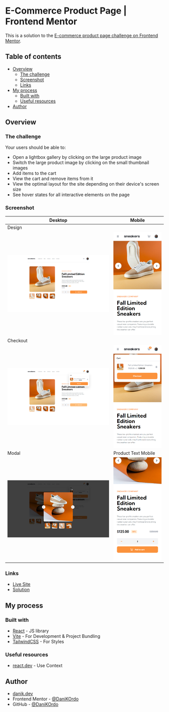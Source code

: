 # E-Commerce Product Page | Frontend Mentor

This is a solution to the
[E-commerce product page challenge on Frontend Mentor](https://www.frontendmentor.io/challenges/ecommerce-product-page-UPsZ9MJp6).

## Table of contents

-   [Overview](#overview)
    -   [The challenge](#the-challenge)
    -   [Screenshot](#screenshot)
    -   [Links](#links)
-   [My process](#my-process)
    -   [Built with](#built-with)
    -   [Useful resources](#useful-resources)
-   [Author](#author)

## Overview

### The challenge

Your users should be able to:

-   Open a lightbox gallery by clicking on the large product image
-   Switch the large product image by clicking on the small thumbnail images
-   Add items to the cart
-   View the cart and remove items from it
-   View the optimal layout for the site depending on their device's screen size
-   See hover states for all interactive elements on the page

### Screenshot

| Desktop                                | Mobile                                   |
| -------------------------------------- | ---------------------------------------- |
| Design                                 |                                          |
| ![](./screenshots/Desktop.png)         | ![](./screenshots/Mobile.png)            |
| Checkout                               |                                          |
| ![](./screenshots/DesktopCheckout.png) | ![](./screenshots/MobileCheckout.png)    |
| Modal                                  | Product Text Mobile                      |
| ![](./screenshots/DesktopModal.png)    | ![](./screenshots/MobileProductText.png) |

### Links

-   [Live Site](https://product-page.danik.dev/)
-   [Solution](https://github.com/DaniKOrdo/frontendmentor/tree/main/E-Commerce-Product-Page)

## My process

### Built with

-   [React](https://react.dev/) - JS library
-   [Vite](https://vitejs.dev/) - For Development & Project Bundling
-   [TailwindCSS](https://tailwindcss.com/) - For Styles

### Useful resources

-   [react.dev](https://react.dev/reference/react/useContext) - Use Context

## Author

-   [danik.dev](https://danik.dev/)
-   Frontend Mentor -
    [@DaniKOrdo](https://www.frontendmentor.io/profile/DaniKOrdo)
-   GitHub - [@DaniKOrdo](https://github.com/DaniKOrdo)